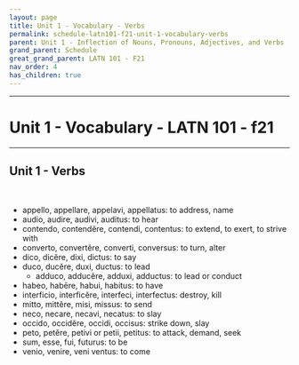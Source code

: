 ```yaml
---
layout: page
title: Unit 1 - Vocabulary - Verbs
permalink: schedule-latn101-f21-unit-1-vocabulary-verbs
parent: Unit 1 - Inflection of Nouns, Pronouns, Adjectives, and Verbs
grand_parent: Schedule
great_grand_parent: LATN 101 - F21
nav_order: 4
has_children: true
---
```

***

# Unit 1 - Vocabulary - LATN 101 - f21

***

## Unit 1 - Verbs
&nbsp;
- appello, appellare, appelavi, appellatus: to address, name
- audio, audire, audivi, auditus: to hear
- contendo, contendĕre, contendi, contentus: to extend, to exert, to strive with
- converto, convertĕre, converti, conversus: to turn, alter
- dico, dicĕre, dixi, dictus: to say
- duco, ducĕre, duxi, ductus: to lead
  - adduco, adducĕre, adduxi, adductus: to lead or conduct
- habeo, habēre, habui, habitus: to have
- interficio, interficĕre, interfeci, interfectus: destroy, kill
- mitto, mittĕre, misi, missus: to send
- neco, necare, necavi, necatus: to slay
- occido, occidĕre, occidi, occisus: strike down, slay
- peto, petĕre, petivi or petii, petitus: to attack, demand, seek
- sum, esse, fui, futurus: to be
- venio, venire, veni ventus: to come
